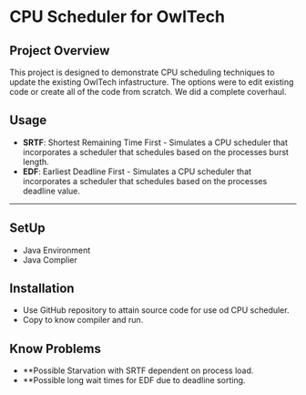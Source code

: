 # CPU Scheduler for OwlTech

## **Project Overview**
This project is designed to demonstrate CPU scheduling techniques to update the existing OwlTech infastructure. The options were to edit existing code or create all of the code from scratch. We did a complete coverhaul. 
## **Usage**
- **SRTF**: Shortest Remaining Time First - Simulates a CPU scheduler that incorporates a scheduler that schedules based on the processes burst length.
- **EDF**: Earliest Deadline First - Simulates a CPU scheduler that incorporates a scheduler that schedules based on the processes deadline value.

---

## **SetUp**
- Java Environment
- Java Complier 

## **Installation**
- Use GitHub repository to attain source code for use od CPU scheduler.
- Copy to know compiler and run.
## **Know Problems**
- **Possible Starvation with SRTF dependent on process load.
- **Possible long wait times for EDF due to deadline sorting.
